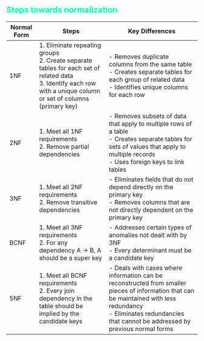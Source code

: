 
## <font color="#00ffab">Steps towards normalization</font>

| Normal Form | Steps                                                                                                                                                                | Key Differences                                                                                                                                                                                                         |
| ----------- | -------------------------------------------------------------------------------------------------------------------------------------------------------------------- | ----------------------------------------------------------------------------------------------------------------------------------------------------------------------------------------------------------------------- |
| 1NF         | 1. Eliminate repeating groups<br>2. Create separate tables for each set of related data<br>3. Identify each row with a unique column or set of columns (primary key) | - Removes duplicate columns from the same table<br>- Creates separate tables for each group of related data<br>- Identifies unique columns for each row                                                                 |
| 2NF         | 1. Meet all 1NF requirements<br>2. Remove partial dependencies                                                                                                       | - Removes subsets of data that apply to multiple rows of a table<br>- Creates separate tables for sets of values that apply to multiple records<br>- Uses foreign keys to link tables                                   |
| 3NF         | 1. Meet all 2NF requirements<br>2. Remove transitive dependencies                                                                                                    | - Eliminates fields that do not depend directly on the primary key<br>- Removes columns that are not directly dependent on the primary key                                                                              |
| BCNF        | 1. Meet all 3NF requirements<br>2. For any dependency A → B, A should be a super key                                                                                 | - Addresses certain types of anomalies not dealt with by 3NF<br>- Every determinant must be a candidate key                                                                                                             |
| 5NF         | 1. Meet all BCNF requirements<br>2. Every join dependency in the table should be implied by the candidate keys                                                       | - Deals with cases where information can be reconstructed from smaller pieces of information that can be maintained with less redundancy<br>- Eliminates redundancies that cannot be addressed by previous normal forms |
